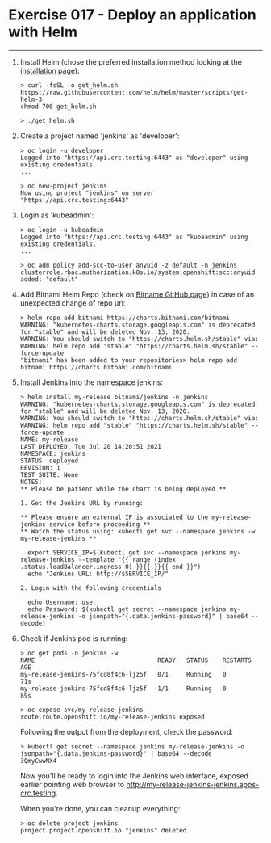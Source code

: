 # Exercise 017 - Deploy an application with Helm

---

1. Install Helm (chose the preferred installation method looking at the
   [installation page](https://helm.sh/docs/intro/install/)):

   ```console
   > curl -fsSL -o get_helm.sh https://raw.githubusercontent.com/helm/helm/master/scripts/get-helm-3
   chmod 700 get_helm.sh

   > ./get_helm.sh
   ```

2. Create a project named 'jenkins' as 'developer':

   ```console
   > oc login -u developer
   Logged into "https://api.crc.testing:6443" as "developer" using existing credentials.
   ...

   > oc new-project jenkins
   Now using project "jenkins" on server "https://api.crc.testing:6443"
   ```

3. Login as 'kubeadmin':

   ```
   > oc login -u kubeadmin
   Logged into "https://api.crc.testing:6443" as "kubeadmin" using existing credentials.
   ...

   > oc adm policy add-scc-to-user anyuid -z default -n jenkins
   clusterrole.rbac.authorization.k8s.io/system:openshift:scc:anyuid added: "default"
   ```

5. Add Bitnami Helm Repo (check on [Bitname GitHub page](https://github.com/bitnami/charts/tree/master/bitnami/jenkins))
   in case of an unexpected change of repo url:

   ```console
   > helm repo add bitnami https://charts.bitnami.com/bitnami
   WARNING: "kubernetes-charts.storage.googleapis.com" is deprecated for "stable" and will be deleted Nov. 13, 2020.
   WARNING: You should switch to "https://charts.helm.sh/stable" via:
   WARNING: helm repo add "stable" "https://charts.helm.sh/stable" --force-update
   "bitnami" has been added to your repositories> helm repo add bitnami https://charts.bitnami.com/bitnami
   ```

6. Install Jenkins into the namespace jenkins:

   ```console
   > helm install my-release bitnami/jenkins -n jenkins
   WARNING: "kubernetes-charts.storage.googleapis.com" is deprecated for "stable" and will be deleted Nov. 13, 2020.
   WARNING: You should switch to "https://charts.helm.sh/stable" via:
   WARNING: helm repo add "stable" "https://charts.helm.sh/stable" --force-update
   NAME: my-release
   LAST DEPLOYED: Tue Jul 20 14:20:51 2021
   NAMESPACE: jenkins
   STATUS: deployed
   REVISION: 1
   TEST SUITE: None
   NOTES:
   ** Please be patient while the chart is being deployed **

   1. Get the Jenkins URL by running:

   ** Please ensure an external IP is associated to the my-release-jenkins service before proceeding **
   ** Watch the status using: kubectl get svc --namespace jenkins -w my-release-jenkins **

     export SERVICE_IP=$(kubectl get svc --namespace jenkins my-release-jenkins --template "{{ range (index .status.loadBalancer.ingress 0) }}{{.}}{{ end }}")
     echo "Jenkins URL: http://$SERVICE_IP/"

   2. Login with the following credentials

     echo Username: user
     echo Password: $(kubectl get secret --namespace jenkins my-release-jenkins -o jsonpath="{.data.jenkins-password}" | base64 --decode)
   ```

7. Check if Jenkins pod is running:

   ```console
   > oc get pods -n jenkins -w
   NAME                                  READY   STATUS    RESTARTS   AGE
   my-release-jenkins-75fcd8f4c6-ljz5f   0/1     Running   0          71s
   my-release-jenkins-75fcd8f4c6-ljz5f   1/1     Running   0          89s

   > oc expose svc/my-release-jenkins
   route.route.openshift.io/my-release-jenkins exposed
   ```

   Following the output from the deployment, check the password:

   ```console
   > kubectl get secret --namespace jenkins my-release-jenkins -o jsonpath="{.data.jenkins-password}" | base64 --decode
   3QmyCwwNX4
   ```

   Now you'll be ready to login into the Jenkins web interface, exposed earlier
   pointing web browser to http://my-release-jenkins-jenkins.apps-crc.testing.

   When you're done, you can cleanup everything:

   ```console
   > oc delete project jenkins
   project.project.openshift.io "jenkins" deleted
   ```
